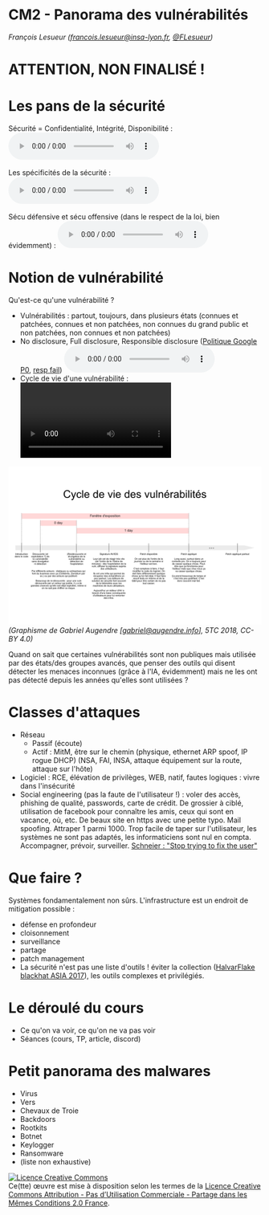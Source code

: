 # CM2 - Panorama des vulnérabilités

_François Lesueur ([francois.lesueur@insa-lyon.fr](mailto:francois.lesueur@insa-lyon.fr), [@FLesueur](https://twitter.com/FLesueur))_

ATTENTION, NON FINALISÉ !
=========================

Les pans de la sécurité
==================

Sécurité = Confidentialité, Intégrité, Disponibilité : <audio controls src="media/cia.mp3"></audio>

Les spécificités de la sécurité : <audio controls src="media/specsecu.mp3"></audio>

Sécu défensive et sécu offensive (dans le respect de la loi, bien évidemment) : <audio controls src="media/defoff.mp3"></audio>


Notion de vulnérabilité
================

Qu'est-ce qu'une vulnérabilité ?

* Vulnérabilités : partout, toujours, dans plusieurs états (connues et patchées, connues et non patchées, non connues du grand public et non patchées, non connues et non patchées)
* No disclosure, Full disclosure, Responsible disclosure ([Politique Google P0](https://googleprojectzero.blogspot.com/2020/01/policy-and-disclosure-2020-edition.html), [resp fail](https://gadgets.ndtv.com/laptops/news/google-project-zero-microsoft-windows-10-zero-day-exploit-vulnerability-symcrypt-2053185)) <audio controls src="media/disclosure.mp3"></audio>
* Cycle de vie d'une vulnérabilité : <video controls src="media/cycledevie.mkv"></video>

![Cycle de vie (Graphisme de Gabriel Augendre [gabriel@augendre.info] CC-BY 4.0](cycle-de-vie.png)
_(Graphisme de Gabriel Augendre [gabriel@augendre.info], 5TC 2018, CC-BY 4.0)_

Quand on sait que certaines vulnérabilités sont non publiques mais utilisée par des états/des groupes avancés, que penser des outils qui disent détecter les menaces inconnues (grâce à l'IA, évidemment) mais ne les ont pas détecté depuis les années qu'elles sont utilisées ?

Classes d'attaques
=============

* Réseau
	* Passif (écoute)
	* Actif : MitM, être sur le chemin (physique, ethernet ARP spoof, IP rogue DHCP) (NSA, FAI, INSA, attaque équipement sur la route, attaque sur l'hôte)
* Logiciel : RCE, élévation de privilèges, WEB, natif, fautes logiques : vivre dans l'insécurité
* Social engineering (pas la faute de l'utilisateur !) : voler des accès, phishing de qualité, passwords, carte de crédit. De grossier à ciblé, utilisation de facebook pour connaître les amis, ceux qui sont en vacance, où, etc. De beaux site en https avec une petite typo. Mail spoofing. Attraper 1 parmi 1000. Trop facile de taper sur l'utilisateur, les systèmes ne sont pas adaptés, les informaticiens sont nul en compta. Accompagner, prévoir, surveiller. [Schneier : "Stop trying to fix the user"](https://www.schneier.com/blog/archives/2016/10/security_design.html)


Que faire ?
========

Systèmes fondamentalement non sûrs. L'infrastructure est un endroit de mitigation possible :

* défense en profondeur
* cloisonnement
* surveillance
* partage
* patch management
* La sécurité n'est pas une liste d'outils ! éviter la collection ([HalvarFlake blackhat ASIA 2017](https://www.youtube.com/watch?v=PLJJY5UFtqY)), les outils complexes et privilégiés.

Le déroulé du cours
===================

* Ce qu'on va voir, ce qu'on ne va pas voir
* Séances (cours, TP, article, discord)

Petit panorama des malwares
==================

* Virus
* Vers
* Chevaux de Troie
* Backdoors
* Rootkits
* Botnet
* Keylogger
* Ransomware
* (liste non exhaustive)






<a rel="license" href="https://creativecommons.org/licenses/by-nc-sa/2.0/fr/"><img alt="Licence Creative Commons" style="border-width:0" src="https://i.creativecommons.org/l/by-nc-sa/2.0/fr/88x31.png" /></a><br />Ce(tte) œuvre est mise à disposition selon les termes de la <a rel="license" href="https://creativecommons.org/licenses/by-nc-sa/2.0/fr/">Licence Creative Commons Attribution - Pas d’Utilisation Commerciale - Partage dans les Mêmes Conditions 2.0 France</a>.
